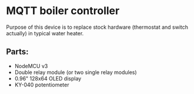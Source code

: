 # MQTT boiler controller

Purpose of this device is to replace stock hardware (thermostat and switch actually) in typical water heater.

## Parts:
* NodeMCU v3
* Double relay module (or two single relay modules)
* 0.96" 128x64 OLED display
* KY-040 potentiometer
